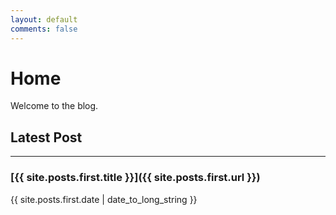 ```yaml
---
layout: default
comments: false
---
```


# Home

Welcome to the blog.

## Latest Post
-------------

### [{{ site.posts.first.title }}]({{ site.posts.first.url }})
{{ site.posts.first.date | date_to_long_string }}

